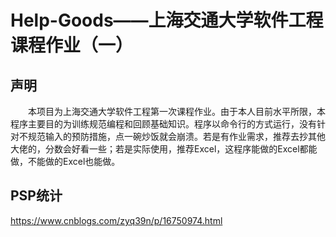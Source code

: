 # Help-Goods——上海交通大学软件工程课程作业（一）
## 声明  
&emsp;&emsp;本项目为上海交通大学软件工程第一次课程作业。由于本人目前水平所限，本程序主要目的为训练规范编程和回顾基础知识。程序以命令行的方式运行，没有针对不规范输入的预防措施，点一碗炒饭就会崩溃。若是有作业需求，推荐去抄其他大佬的，分数会好看一些；若是实际使用，推荐Excel，这程序能做的Excel都能做，不能做的Excel也能做。  
## PSP统计  
https://www.cnblogs.com/zyq39n/p/16750974.html
